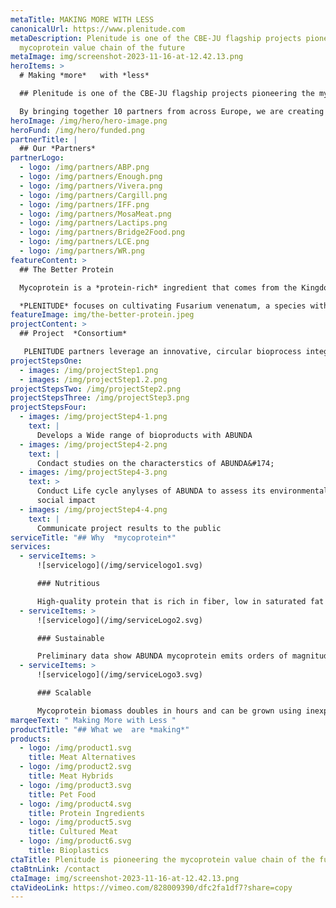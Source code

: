 ```yaml
---
metaTitle: MAKING MORE WITH LESS
canonicalUrl: https://www.plenitude.com
metaDescription: Plenitude is one of the CBE-JU flagship projects pioneering the
  mycoprotein value chain of the future
metaImage: img/screenshot-2023-11-16-at-12.42.13.png
heroItems: >
  # Making *more*   with *less*

  ## Plenitude is one of the CBE-JU flagship projects pioneering the mycoprotein value chain of the future

  By bringing together 10 partners from across Europe, we are creating ultra-sustainable foods and bio-based products using an innovative, minimal-waste fermentation process.
heroImage: /img/hero/hero-image.png
heroFund: /img/hero/funded.png
partnerTitle: |
  ## Our *Partners*
partnerLogo:
  - logo: /img/partners/ABP.png
  - logo: /img/partners/Enough.png
  - logo: /img/partners/Vivera.png
  - logo: /img/partners/Cargill.png
  - logo: /img/partners/IFF.png
  - logo: /img/partners/MosaMeat.png
  - logo: /img/partners/Lactips.png
  - logo: /img/partners/Bridge2Food.png
  - logo: /img/partners/LCE.png
  - logo: /img/partners/WR.png
featureContent: >
  ## The Better Protein

  Mycoprotein is a *protein-rich* ingredient that comes from the Kingdom of Fungi—a hidden world of *microorganisms* with millions of species covering every surface of the planet. While some grow to form the fruiting bodies we know as mushrooms, others have different superpowers.

  *PLENITUDE* focuses on cultivating Fusarium venenatum, a species with impressive nutritional, flavor, and texture profiles that can easily be used in place of animal proteins to support more *sustainable* and *healthier* diets.
featureImage: img/the-better-protein.jpeg
projectContent: >
  ## Project  *Consortium*

   PLENITUDE partners leverage an innovative, circular bioprocess integrating the production of biofuel and mycoprotein. The result is ABUNDA, an ingredient used to produce high quality foods and bio-based products that set new standards for both sustainability and scalability.-
projectStepsOne:
  - images: /img/projectStep1.png
  - images: /img/projectStep1.2.png
projectStepsTwo: /img/projectStep2.png
projectStepsThree: /img/projectStep3.png
projectStepsFour:
  - images: /img/projectStep4-1.png
    text: |
      Develops a Wide range of bioproducts with ABUNDA
  - images: /img/projectStep4-2.png
    text: |
      Condact studies on the characterstics of ABUNDA&#174;
  - images: /img/projectStep4-3.png
    text: >
      Conduct Life cycle anylyses of ABUNDA to assess its environmental and
      social impact
  - images: /img/projectStep4-4.png
    text: |
      Communicate project results to the public
serviceTitle: "## Why  *mycoprotein*"
services:
  - serviceItems: >
      ![servicelogo](/img/servicelogo1.svg)

      ### Nutritious

      High-quality protein that is rich in fiber, low in saturated fat and salt, and contains no cholesterol. It is also a good source of vitamins and minerals, including iron, calcium, and vitamin B12.
  - serviceItems: >
      ![servicelogo](/img/serviceLogo2.svg)

      ### Sustainable

      Preliminary data show ABUNDA mycoprotein emits orders of magnitude lower levels of greenhouse gas emissions and uses significantly less land and water than is needed to produce animal proteins.
  - serviceItems: >
      ![servicelogo](/img/serviceLogo3.svg)

      ### Scalable

      Mycoprotein biomass doubles in hours and can be grown using inexpensive inputs and widely available infrastructure. At scale, one cow’s worth of protein can be produced in just minutes.
marqeeText: " Making More with Less "
productTitle: "## What we  are *making*"
products:
  - logo: /img/product1.svg
    title: Meat Alternatives
  - logo: /img/product2.svg
    title: Meat Hybrids
  - logo: /img/product3.svg
    title: Pet Food
  - logo: /img/product4.svg
    title: Protein Ingredients
  - logo: /img/product5.svg
    title: Cultured Meat
  - logo: /img/product6.svg
    title: Bioplastics
ctaTitle: Plenitude is pioneering the mycoprotein value chain of the future
ctaBtnLink: /contact
ctaImage: img/screenshot-2023-11-16-at-12.42.13.png
ctaVideoLink: https://vimeo.com/828009390/dfc2fa1df7?share=copy
---
```

